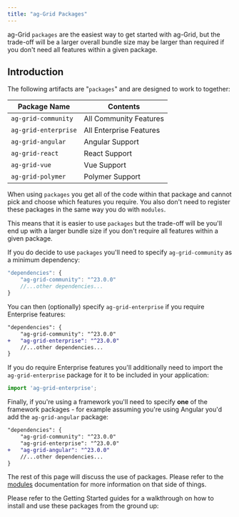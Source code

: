 ```yaml
---
title: "ag-Grid Packages"
---
```


ag-Grid `packages` are the easiest way to get started with ag-Grid, but the trade-off will be a larger overall bundle size may be larger than required if you don't need all features within a given package.

## Introduction

The following artifacts are "`packages`" and are designed to work to together:

| Package Name | Contents |
| ------------ | -------- |
| `ag-grid-community` | All Community Features |
| `ag-grid-enterprise` | All Enterprise Features |
| `ag-grid-angular` | Angular Support |
| `ag-grid-react` | React Support |
| `ag-grid-vue` | Vue Support |
| `ag-grid-polymer` | Polymer Support |

When using `packages` you get all of the code within that package and cannot pick and choose which features you require. You also don't need to register these packages in the same way you do with `modules`.

This means that it is easier to use `packages` but the trade-off will be you'll end up with a larger bundle size if you don't require all features within a given package.

If you do decide to use `packages` you'll need to specify `ag-grid-community` as a minimum dependency:

```js
"dependencies": {
    "ag-grid-community": "^23.0.0"
    //...other dependencies...
}
```

You can then (optionally) specify `ag-grid-enterprise` if you require Enterprise features:

```diff
"dependencies": {
    "ag-grid-community": "^23.0.0"
+   "ag-grid-enterprise": "^23.0.0"
    //...other dependencies...
}
```

If you do require Enterprise features you'll additionally need to import the `ag-grid-enterprise` package for it to be included in your application:

```js
import 'ag-grid-enterprise';
```


Finally, if you're using a framework you'll need to specify **one** of the framework packages - for example assuming you're using Angular you'd add the `ag-grid-angular` package:

```diff
"dependencies": {
    "ag-grid-community": "^23.0.0"
    "ag-grid-enterprise": "^23.0.0"
+   "ag-grid-angular": "^23.0.0"
    //...other dependencies...
}
```

The rest of this page will discuss the use of packages. Please refer to the [modules](../grid-modules/) documentation for more information on that side of things.

Please refer to the Getting Started guides for a walkthrough on how to install and use these packages from the ground up:


